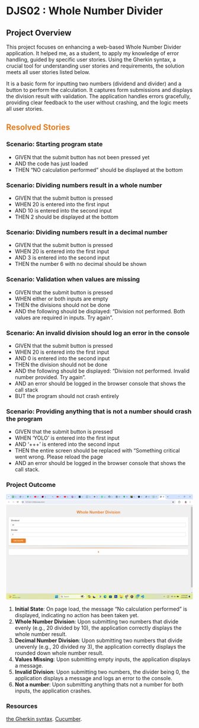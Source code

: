 # DJS02 : Whole Number Divider

## Project Overview

This project focuses on enhancing a web-based Whole Number Divider application. It helped me, as a student, to apply my knowledge of error handling, guided by specific user stories. Using the Gherkin syntax, a crucial tool for understanding user stories and requirements, the solution meets all user stories listed below. 

It is a basic form for inputting two numbers (dividend and divider) and a button to perform the calculation. It captures form submissions and displays the division result with validation. The application handles errors gracefully, providing clear feedback to the user without crashing, and the logic meets all user stories.


<h2 style="color:#e67e22">Resolved Stories</h2>

### Scenario: Starting program state

- GIVEN that the submit button has not been pressed yet
- AND the code has just loaded
- THEN “NO calculation performed” should be displayed at the bottom

### Scenario: Dividing numbers result in a whole number

- GIVEN that the submit button is pressed
- WHEN 20 is entered into the first input
- AND 10 is entered into the second input
- THEN 2 should be displayed at the bottom

### Scenario: Dividing numbers result in a decimal number

- GIVEN that the submit button is pressed
- WHEN 20 is entered into the first input
- AND 3 is entered into the second input
- THEN the number 6 with no decimal should be shown
 

### Scenario: Validation when values are missing

- GIVEN that the submit button is pressed
- WHEN either or both inputs are empty
- THEN the divisions should not be done
- AND the following should be displayed: “Division not performed. Both values are required in inputs. Try again”.
 

### Scenario: An invalid division should log an error in the console

- GIVEN that the submit button is pressed
- WHEN 20 is entered into the first input
- AND 0 is entered into the second input
- THEN the division should not be done
- AND the following should be displayed: “Division not performed. Invalid number provided. Try again”.
- AND an error should be logged in the browser console that shows the call stack
- BUT the program should not crash entirely
 

### Scenario: Providing anything that is not a number should crash the program

- GIVEN that the submit button is pressed
- WHEN ‘YOLO’ is entered into the first input
- AND ‘+++’ is entered into the second input
- THEN the entire screen should be replaced with “Something critical went wrong. Please reload the page
- AND an error should be logged in the browser console that shows the call stack.

### Project Outcome

![alt text](mySolution.png)

1. **Initial State**: On page load, the message “No calculation performed” is displayed, indicating no action has been taken yet.
2. **Whole Number Division**: Upon submitting two numbers that divide evenly (e.g., 20 divided by 10), the application correctly displays the whole number result.
3. **Decimal Number Division**: Upon submitting two numbers that divide unevenly (e.g., 20 divided ny 3), the application correctly displays the rounded down whole number result.
4. **Values Missing**: Upon submitting empty inputs, the application displays a message.
5. **Invalid Division**: Upon submitting two numbers, the divider being 0, the application displays a message and logs an error to the console.
6. **Not a number**: Upon submitting anything thats not a number for both inputs, the application crashes.

### Resources

[the Gherkin syntax](https://docs.behat.org/en/v2.5/guides/1.gherkin.html). 
[Cucumber](https://cucumber.io/docs/gherkin/reference/).